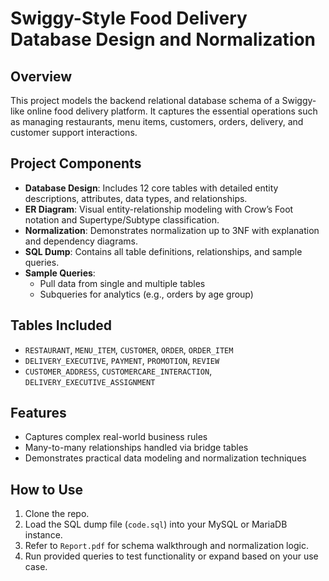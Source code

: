 
# Swiggy-Style Food Delivery Database Design and Normalization

## Overview
This project models the backend relational database schema of a Swiggy-like online food delivery platform. It captures the essential operations such as managing restaurants, menu items, customers, orders, delivery, and customer support interactions.

## Project Components

- **Database Design**: Includes 12 core tables with detailed entity descriptions, attributes, data types, and relationships.
- **ER Diagram**: Visual entity-relationship modeling with Crow’s Foot notation and Supertype/Subtype classification.
- **Normalization**: Demonstrates normalization up to 3NF with explanation and dependency diagrams.
- **SQL Dump**: Contains all table definitions, relationships, and sample queries.
- **Sample Queries**:
  - Pull data from single and multiple tables
  - Subqueries for analytics (e.g., orders by age group)

## Tables Included
- `RESTAURANT`, `MENU_ITEM`, `CUSTOMER`, `ORDER`, `ORDER_ITEM`
- `DELIVERY_EXECUTIVE`, `PAYMENT`, `PROMOTION`, `REVIEW`
- `CUSTOMER_ADDRESS`, `CUSTOMERCARE_INTERACTION`, `DELIVERY_EXECUTIVE_ASSIGNMENT`

## Features
- Captures complex real-world business rules
- Many-to-many relationships handled via bridge tables
- Demonstrates practical data modeling and normalization techniques

##  How to Use
1. Clone the repo.
2. Load the SQL dump file (`code.sql`) into your MySQL or MariaDB instance.
3. Refer to `Report.pdf` for schema walkthrough and normalization logic.
4. Run provided queries to test functionality or expand based on your use case.
